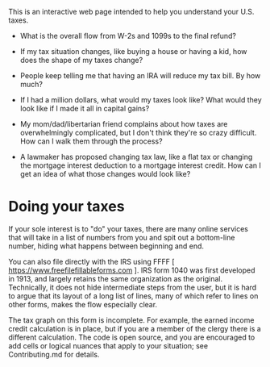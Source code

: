 This is an interactive web page intended to help you understand your U.S. taxes.

* What is the overall flow from W-2s and 1099s to the final refund?

* If my tax situation changes, like buying a house or having a kid, how does the shape of my taxes change?

* People keep telling me that having an IRA will reduce my tax bill. By how much?

* If I had a million dollars, what would my taxes look like? What would they look like
if I made it all in capital gains?

* My mom/dad/libertarian friend complains about how taxes are overwhelmingly complicated, but I don't
think they're so crazy difficult. How can I walk them through the process?

* A lawmaker has proposed changing tax law, like a flat tax or changing the mortgage
interest deduction to a mortgage interest credit. How can I get an idea of what those
changes would look like?

Doing your taxes
========

If your sole interest is to "do" your taxes, there are many online services that will
take in a list of numbers from you and spit out a bottom-line number, hiding what
happens between beginning and end.

You can also file directly with the IRS using FFFF [ https://www.freefilefillableforms.com ].
IRS form 1040 was first developed in 1913, and largely retains the same organization
as the original. Technically, it does not hide intermediate steps from the user, but
it is hard to argue that its layout of a long list of lines, many of which refer to
lines on other forms, makes the flow especially clear.

The tax graph on this form is incomplete. For example, the earned income credit
calculation is in place, but if you are a member of the clergy there is a different
calculation. The code is open source, and you are encouraged to add cells or logical
nuances that apply to your situation; see Contributing.md for details.
